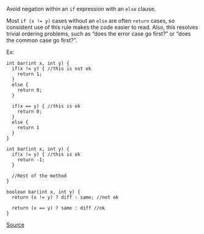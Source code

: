 Avoid negation within an `if` expression with an `else` clause.

Most `if (x != y)` cases without an `else` are often `return` cases, so consistent use of this rule makes the code easier to read.
Also, this resolves trivial ordering problems, such as “does the error case go first?” or “does the common case go first?”.

Ex:

```
int bar(int x, int y) {
  if(x != y) { //this is not ok
    return 1;
  }
  else {
    return 0;
  }

  if(x == y) { //this is ok
    return 0;
  }
  else {
    return 1
  }
}

int bar(int x, int y) {
  if(x != y) { //this is ok
    return -1;
  }

  //Rest of the method
}

boolean bar(int x, int y) {
  return (x != y) ? diff : same; //not ok

  return (x == y) ? same : diff //ok
}
```

[Source](http://pmd.sourceforge.net/pmd-5.3.2/pmd-java/rules/java/design.html#ConfusingTernary)
